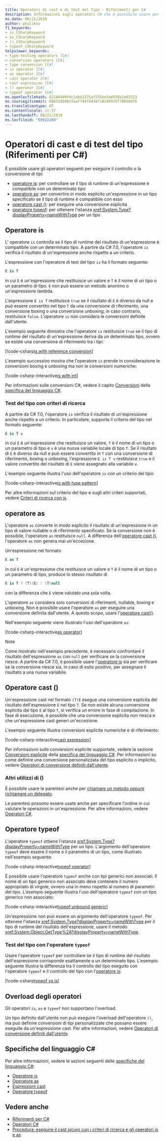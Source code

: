 ```yaml
---
title: Operatori di cast e di test del tipo - Riferimenti per C#
description: Informazioni sugli operatori C# che è possibile usare per controllare il tipo del risultato di un'espressione e, se necessario, convertirlo in un altro tipo.
ms.date: 06/21/2019
author: pkulikov
f1_keywords:
- is_CSharpKeyword
- as_CSharpKeyword
- ()_CSharpKeyword
- typeof_CSharpKeyword
helpviewer_keywords:
- type-testing operators [C#]
- conversion operators [C#]
- type conversion [C#]
- is operator [C#]
- as operator [C#]
- cast operator [C#]
- cast expression [C#]
- () operator [C#]
- typeof operator [C#]
ms.openlocfilehash: 62186409fdc1abb2275af535be3ae939a1e63323
ms.sourcegitcommit: 68653db98c5ea7744fd438710248935f70020dfb
ms.translationtype: HT
ms.contentlocale: it-IT
ms.lasthandoff: 08/22/2019
ms.locfileid: "69922288"
---
```

# <a name="type-testing-and-cast-operators-c-reference"></a>Operatori di cast e di test del tipo (Riferimenti per C#)

È possibile usare gli operatori seguenti per eseguire il controllo o la conversione di tipi:

- [operatore is](#is-operator): per controllare se il tipo di runtime di un'espressione è compatibile con un determinato tipo
- [operatore as](#as-operator): per convertire in modo esplicito un'espressione in un tipo specificato se il tipo di runtime è compatibile con esso
- [operatore cast ()](#cast-operator-): per eseguire una conversione esplicita
- [operatore typeof](#typeof-operator): per ottenere l'istanza <xref:System.Type?displayProperty=nameWithType> per un tipo

## <a name="is-operator"></a>Operatore is

L' operatore `is` controlla se il tipo di runtime del risultato di un'espressione è compatibile con un determinato tipo. A partire da C# 7.0, l'operatore `is` verifica il risultato di un'espressione anche rispetto a un criterio.

L'espressione con l'operatore di test del tipo `is` ha il formato seguente:

```csharp
E is T
```

in cui `E` è un'espressione che restituisce un valore e `T` è il nome di un tipo o un parametro di tipo. `E` non può essere un metodo anonimo o un'espressione lambda.

L'espressione `E is T` restituisce `true` se il risultato di `E` è diverso da null e può essere convertito nel tipo `T` da una conversione di riferimento, una conversione boxing o una conversione unboxing; in caso contrario, restituisce `false`. L'operatore `is` non considera le conversioni definite dall'utente.

L'esempio seguente dimostra che l'operatore `is` restituisce `true` se il tipo di runtime del risultato di un'espressione deriva da un determinato tipo, ovvero se esiste una conversione di riferimento tra i tipi:

[!code-csharp[is with reference conversion](~/samples/csharp/language-reference/operators/TypeTestingAndConversionOperators.cs#IsWithReferenceConversion)]

L'esempio successivo mostra che l'operatore `is` prende in considerazione le conversioni boxing e unboxing ma non le conversioni numeriche:

[!code-csharp-interactive[is with int](~/samples/csharp/language-reference/operators/TypeTestingAndConversionOperators.cs#IsWithInt)]

Per informazioni sulle conversioni C#, vedere il capito [Conversioni](~/_csharplang/spec/conversions.md) della [specifica del linguaggio C#](~/_csharplang/spec/introduction.md).

### <a name="type-testing-with-pattern-matching"></a>Test del tipo con criteri di ricerca

A partire da C# 7.0, l'operatore `is` verifica il risultato di un'espressione anche rispetto a un criterio. In particolare, supporta il criterio del tipo nel formato seguente:

```csharp
E is T v
```

in cui `E` è un'espressione che restituisce un valore, `T` è il nome di un tipo o un parametro di tipo e `v` è una nuova variabile locale di tipo `T`. Se il risultato di `E` è diverso da null e può essere convertito in `T` con una conversione di riferimento, boxing o unboxing, l'espressione `E is T v` restituisce `true` e il valore convertito del risultato di `E` viene assegnato alla variabile `v`.

L'esempio seguente illustra l'uso dell'operatore `is` con un criterio del tipo:

[!code-csharp-interactive[is with type pattern](~/samples/csharp/language-reference/operators/TypeTestingAndConversionOperators.cs#IsTypePattern)]

Per altre informazioni sul criterio del tipo e sugli altri criteri supportati, vedere [Criteri di ricerca con is](../keywords/is.md#pattern-matching-with-is).

## <a name="as-operator"></a>operatore as

L'operatore `as` converte in modo esplicito il risultato di un'espressione in un tipo di valore nullable o di riferimento specificato. Se la conversione non è possibile, l'operatore `as` restituisce `null`. A differenza dell'[operatore cast ()](#cast-operator-), l'operatore `as` non genera mai un'eccezione.

Un'espressione nel formato

```csharp
E as T
```

in cui `E` è un'espressione che restituisce un valore e `T` è il nome di un tipo o un parametro di tipo, produce lo stesso risultato di

```csharp
E is T ? (T)(E) : (T)null
```

con la differenza che `E` viene valutato una sola volta.

L'operatore `as` considera solo conversioni di riferimenti, nullable, boxing e unboxing. Non è possibile usare l'operatore `as` per eseguire una conversione definita dall'utente. A questo scopo, usare l'[operatore cast()](#cast-operator-).

Nell'esempio seguente viene illustrato l'uso dell'operatore `as`:

[!code-csharp-interactive[as operator](~/samples/csharp/language-reference/operators/TypeTestingAndConversionOperators.cs#AsOperator)]

> [!NOTE]
> Come mostrato nell'esempio precedente, è necessario confrontare il risultato dell'espressione `as` con `null` per verificare se la conversione riesce. A partire da C# 7.0, è possibile usare l'[operatore is](#type-testing-with-pattern-matching) sia per verificare se la conversione riesce sia, in caso di esito positivo, per assegnare il risultato a una nuova variabile.

## <a name="cast-operator-"></a>Operatore cast ()

Un'espressione cast nel formato `(T)E` esegue una conversione esplicita del risultato dell'espressione `E` nel tipo `T`. Se non esiste alcuna conversione esplicita dal tipo `E` al tipo `T`, si verifica un errore in fase di compilazione. In fase di esecuzione, è possibile che una conversione esplicita non riesca e che un'espressione cast generi un'eccezione.

L'esempio seguente illustra conversioni esplicite numeriche e di riferimento:

[!code-csharp-interactive[cast expression](~/samples/csharp/language-reference/operators/TypeTestingAndConversionOperators.cs#Cast)]

Per informazioni sulle conversioni esplicite supportate, vedere la sezione [Conversioni esplicite](~/_csharplang/spec/conversions.md#explicit-conversions) della [specifica del linguaggio C#](~/_csharplang/spec/introduction.md). Per informazioni su come definire una conversione personalizzata del tipo esplicito o implicito, vedere [Operatori di conversione definiti dall'utente](user-defined-conversion-operators.md).

### <a name="other-usages-of-"></a>Altri utilizzi di ()

È possibile usare le parentesi anche per [chiamare un metodo oppure richiamare un delegato](member-access-operators.md#invocation-operator-).

Le parentesi possono essere usate anche per specificare l'ordine in cui valutare le operazioni in un'espressione. Per altre informazioni, vedere [Operatori C#](index.md).

## <a name="typeof-operator"></a>Operatore typeof

L'operatore `typeof` ottiene l'istanza <xref:System.Type?displayProperty=nameWithType> per un tipo. L'argomento dell'operatore `typeof` deve essere il nome o il parametro di un tipo, come illustrato nell'esempio seguente:

[!code-csharp-interactive[typeof operator](~/samples/csharp/language-reference/operators/TypeTestingAndConversionOperators.cs#TypeOf)]

È possibile usare l'operatore `typeof` anche con tipi generici non associati. Il nome di un tipo generico non associato deve contenere il numero appropriato di virgole, ovvero una in meno rispetto al numero di parametri del tipo. L'esempio seguente illustra l'uso dell'operatore `typeof` con un tipo generico non associato:

[!code-csharp-interactive[typeof unbound generic](~/samples/csharp/language-reference/operators/TypeTestingAndConversionOperators.cs#TypeOfUnboundGeneric)]

Un'espressione non può essere un argomento dell'operatore `typeof`. Per ottenere l'istanza <xref:System.Type?displayProperty=nameWithType> per il tipo di runtime del risultato dell'espressione, usare il metodo <xref:System.Object.GetType%2A?displayProperty=nameWithType>.

### <a name="type-testing-with-the-typeof-operator"></a>Test del tipo con l'operatore `typeof`

Usare l'operatore `typeof` per controllare se il tipo di runtime del risultato dell'espressione corrisponde esattamente a un determinato tipo. L'esempio seguente illustra la differenza tra il controllo del tipo eseguito con l'operatore `typeof` e il controllo del tipo con l'[operatore is](#is-operator):

[!code-csharp[typeof vs is](~/samples/csharp/language-reference/operators/TypeTestingAndConversionOperators.cs#TypeCheckWithTypeOf)]

## <a name="operator-overloadability"></a>Overload degli operatori

Gli operatori `is`, `as` e `typeof` non supportano l'overload.

Un tipo definito dall'utente non può eseguire l'overload dell'operatore `()`, ma può definire conversioni di tipi personalizzate che possano essere eseguite da un'espressione cast. Per altre informazioni, vedere [Operatori di conversione definiti dall'utente](user-defined-conversion-operators.md).

## <a name="c-language-specification"></a>Specifiche del linguaggio C#

Per altre informazioni, vedere le sezioni seguenti delle [specifiche del linguaggio C#](~/_csharplang/spec/introduction.md):

- [Operatore is](~/_csharplang/spec/expressions.md#the-is-operator)
- [Operatore as](~/_csharplang/spec/expressions.md#the-as-operator)
- [Espressioni cast](~/_csharplang/spec/expressions.md#cast-expressions)
- [Operatore typeof](~/_csharplang/spec/expressions.md#the-typeof-operator)

## <a name="see-also"></a>Vedere anche

- [Riferimenti per C#](../index.md)
- [Operatori C#](index.md)
- [Procedura: eseguire il cast sicuro con i criteri di ricerca e gli operatori is e as](../../how-to/safely-cast-using-pattern-matching-is-and-as-operators.md)
